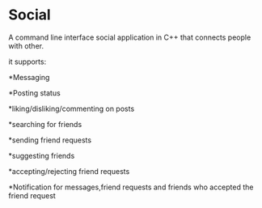 # Social
A command line interface social application in C++ that connects people with other.

it supports:

*Messaging

*Posting status

*liking/disliking/commenting on posts

*searching for friends

*sending friend requests

*suggesting friends

*accepting/rejecting friend requests

*Notification for messages,friend requests and friends who accepted the friend request


